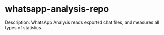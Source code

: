 # whatsapp-analysis-repo

Description:
WhatsApp Analysis reads exported chat files, and measures all types of statistics.
